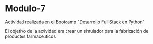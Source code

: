 # Modulo-7
Actividad realizada en el Bootcamp "Desarrollo Full Stack en Python"

El objetivo de la actividad era crear un simulador para la fabricación de productos farmaceuticos
